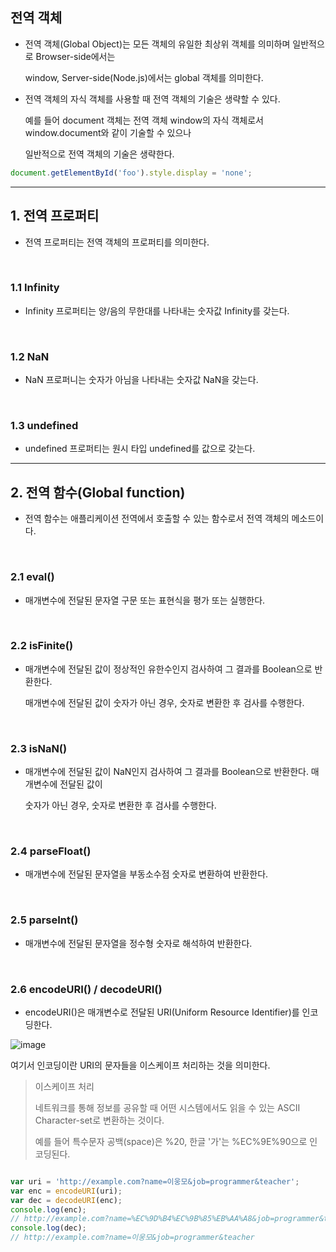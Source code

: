 ## 전역 객체

- 전역 객체(Global Object)는 모든 객체의 유일한 최상위 객체를 의미하며 일반적으로 Browser-side에서는

    window, Server-side(Node.js)에서는 global 객체를 의미한다.

- 전역 객체의 자식 객체를 사용할 때 전역 객체의 기술은 생략할 수 있다.

    예를 들어 document 객체는 전역 객체 window의 자식 객체로서 window.document와 같이 기술할 수 있으나

    일반적으로 전역 객체의 기술은 생략한다.

~~~ javascript
document.getElementById('foo').style.display = 'none';
~~~

<hr >

## 1. 전역 프로퍼티

- 전역 프로퍼티는 전역 객체의 프로퍼티를 의미한다.

<br >

### 1.1 Infinity

- Infinity 프로퍼티는 양/음의 무한대를 나타내는 숫자값 Infinity를 갖는다.

<br >

### 1.2 NaN

- NaN 프로퍼니는 숫자가 아님을 나타내는 숫자값 NaN을 갖는다.

<br >

### 1.3 undefined

- undefined 프로퍼티는 원시 타입 undefined를 값으로 갖는다.

<hr >

## 2. 전역 함수(Global function)

- 전역 함수는 애플리케이션 전역에서 호출할 수 있는 함수로서 전역 객체의 메소드이다.

<br >

### 2.1 eval()

- 매개변수에 전달된 문자열 구문 또는 표현식을 평가 또는 실행한다.

<br >

### 2.2 isFinite()

- 매개변수에 전달된 값이 정상적인 유한수인지 검사하여 그 결과를 Boolean으로 반환한다.

    매개변수에 전달된 값이 숫자가 아닌 경우, 숫자로 변환한 후 검사를 수행한다.

<br >

### 2.3 isNaN()

- 매개변수에 전달된 값이 NaN인지 검사하여 그 결과를 Boolean으로 반환한다. 매개변수에 전달된 값이

    숫자가 아닌 경우, 숫자로 변환한 후 검사를 수행한다.

<br >

### 2.4 parseFloat()

- 매개변수에 전달된 문자열을 부동소수점 숫자로 변환하여 반환한다.

<br >

### 2.5 parseInt()

- 매개변수에 전달된 문자열을 정수형 숫자로 해석하여 반환한다.

<br >

### 2.6 encodeURI() / decodeURI()

- encodeURI()은 매개변수로 전달된 URI(Uniform Resource Identifier)를 인코딩한다.

![image](https://user-images.githubusercontent.com/68735491/128188925-27c0ad8d-bd05-425c-9402-425b6c20f40a.png)

여기서 인코딩이란 URI의 문자들을 이스케이프 처리하는 것을 의미한다.

> 이스케이프 처리
>
> 네트워크를 통해 정보를 공유할 때 어떤 시스템에서도 읽을 수 있는 ASCII Character-set로 변환하는 것이다.
>
> 예를 들어 특수문자 공백(space)은 %20, 한글 '가'는 %EC%9E%90으로 인코딩된다.

~~~ javascript

var uri = 'http://example.com?name=이웅모&job=programmer&teacher';
var enc = encodeURI(uri);
var dec = decodeURI(enc);
console.log(enc);
// http://example.com?name=%EC%9D%B4%EC%9B%85%EB%AA%A8&job=programmer&teacher
console.log(dec);
// http://example.com?name=이웅모&job=programmer&teacher

~~~